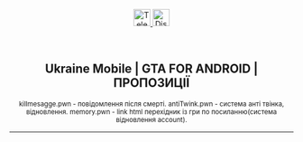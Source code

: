 <p align="center">
  <a href="https://t.me/GrenX_Studio" target="__blank">
    <img src="https://i.imgur.com/qbW4p8Y.png" width="30" height="30" title="Telegram" alt="Telegram">
  </a>
  <a href="https://discordapp.com/users/829645751248355358/" target="__blank">
    <img src="https://i.imgur.com/TFvPWEX.png" width="30" height="30" title="Discord" alt="Discord">
  </a>
</p>

<br/>

  <h2 align="center">
    Ukraine Mobile | GTA FOR ANDROID | ПРОПОЗИЦІЇ 
  </h2>
  <p align="center">
    <sup>killmesagge.pwn - повідомлення після смерті. antiTwink.pwn - система анті твінка, відновлення. memory.pwn - link html перехідник із гри по посиланню(система відновлення account).</sup>
  </p>

  ---
